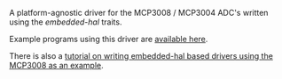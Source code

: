 
A platform-agnostic driver for the MCP3008 / MCP3004 ADC's written
using the *embedded-hal* traits.

Example programs using this driver are [available here](https://github.com/pcein/mcp3008-examples).

There is also a [tutorial on writing embedded-hal based drivers using the MCP3008 as an example](http://pramode.in).


